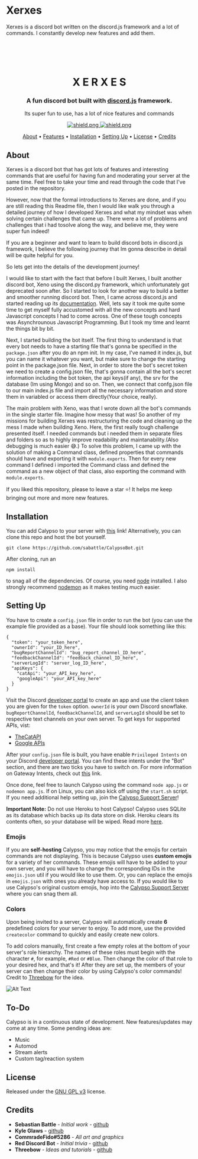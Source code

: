 # Xerxes
Xerxes is a discord bot written on the discord.js framework and a lot of commands. I constantly develop new features and add them.

<h1 align="center">
  <br>
  <a href="https://github.com/coderXeno/Xerxes"></a>
  <br>
  X E R X E S
  <br>
</h1>

<h3 align=center>A fun discord bot built with <a href=https://github.com/discordjs/discord.js>discord.js</a> framework.</h3>
<p align="center">Its super fun to use, has a lot of nice features and commands 


<div align=center>

  <a href="https://github.com/discordjs">
    <img src="https://img.shields.io/badge/discord.js-v13.0-blue.svg?logo=npm" alt="shield.png">
  </a>

  <a href="https://github.com/coderXeno/Xerxes/blob/main/LICENSE">
    <img src="https://img.shields.io/badge/license-MITv3-green" alt="shield.png">
  </a>

</div>

<p align="center">
  <a href="#about">About</a>
  •
  <a href="#features">Features</a>
  •
  <a href="#installation">Installation</a>
  •
  <a href="#setting-up">Setting Up</a>
  •
  <a href="#license">License</a>
  •
  <a href="#credits">Credits</a>
</p>

## About

Xerxes is a discord bot that has got lots of features and interesting commands that are useful for having fun and moderating 
your server at the same time. Feel free to take your time and read through the code that I've posted in the repository.

However, now that the formal introductions to Xerxes are done, and if you are still reading this Readme file, then I would like
walk you through a detailed journey of how I developed Xerxes and what my mindset was when solving certain challenges that came up. 
There were a lot of problems and challenges that i had tosolve along the way, and believe me, they were super fun indeed!

If you are a beginner and want to learn to build discord bots in discord.js framework, I believe the 
following journey that Im gonna describe in detail will be quite helpful for you.

So lets get into the details of the development journey!

I would like to start with the fact that before I built Xerxes, I built another discord bot, Xeno using the discord.py framework,
which unfortunately got deprecated soon after. So I started to look for another way to build a better and smoother running discord 
bot. Then, I came across discord.js and started reading up its <a href="https://discord.js.org/#/docs/main/stable/general/welcome">documentation</a>.
Well, lets say it took me quite some time to get myself fully accustomed with all the new concepts and hard Javascript concepts I had
to come across. One of these tough concepts was Asynchrounous Javascript Programming. But I took my time and learnt the things bit by bit.

Next, I started building the bot itself. The first thing to understand is that every bot needs to have a starting file that's gonna be 
specified in the ```package.json``` after you do an npm init. In my case, I've named it index.js, but you can name it whatever you want, 
but make sure to change the starting point in the package.json file. Next, in order to store the bot's secret token we need to create a 
config.json file, that's gonna contain all the bot's secret information including the bot token, the api keys(if any), the srv for the database
(Im using Mongo) and so on. Then, we connect that confg.json file to our main index.js file and import all the necessary information 
and store them in variabled or access them directly(Your choice, really).

The main problem with Xeno, was that I wrote down all the bot's commands in the single starter file. Imagine how messy that was!
So another of my missions for building Xerxes was restructuring the code and cleaning up the mess I made when building Xeno.
Here, the first really tough challenge presented itself. I needed commands but i needed them in separate files and folders so as to highly
improve readability and maintanability.(Also debugging is much easier 😅.) To solve this problem, I came up with the solution of making a Command class,
defined properties that commands should have and exporting it with ``module.exports``. Then for every new command I defined i imported the Command class 
and defined the command as a new object of that class, also exporting the command with ``module.exports``.

If you liked this repository, please to leave a star ⭐! It helps me keep bringing out more and more new features.

## Installation

You can add Calypso to your server with [this](https://discordapp.com/oauth2/authorize?client_id=416451977380364288&scope=bot&permissions=403008599) link! Alternatively, you can clone this repo and host the bot yourself.
```
git clone https://github.com/sabattle/CalypsoBot.git
```
After cloning, run an
```
npm install
```
to snag all of the dependencies. Of course, you need [node](https://nodejs.org/en/) installed. I also strongly recommend [nodemon](https://www.npmjs.com/package/nodemon) as it makes testing *much* easier.

## Setting Up

You have to create a `config.json` file in order to run the bot (you can use the example file provided as a base). Your file should look something like this:
```
{
  "token": "your_token_here",
  "ownerId": "your_ID_here",
  "bugReportChannelId": "bug_report_channel_ID_here",
  "feedbackChannelId": "feedback_channel_ID_here",
  "serverLogId": "server_log_ID_here",
  "apiKeys": {
    "catApi": "your_API_key_here",
    "googleApi": "your_API_key_here"
  }
}
```
Visit the Discord [developer portal](https://discordapp.com/developers/applications/) to create an app and use the client token you are given for the `token` option. `ownerId` is your own Discord snowflake. `bugReportChannelId`, `feedbackChannelId`, and `serverLogId` should be set to respective text channels on your own server. To get keys for supported APIs, vist:

  * [TheCatAPI](https://thecatapi.com/)
  * [Google APIs](https://console.developers.google.com/apis/)

After your `config.json` file is built, you have enable `Privileged Intents` on your Discord [developer portal](https://discordapp.com/developers/applications/). You can find these intents under the "Bot" section, and there are two ticks you have to switch on. For more information on Gateway Intents, check out [this](https://discordjs.guide/popular-topics/intents.html#the-intents-bit-field-wrapper) link.

Once done, feel free to launch Calypso using the command `node app.js` or `nodemon app.js`. If on Linux, you can also kick off using the `start.sh` script. If you need additional help setting up, join the [Calypso Support Server](https://discord.gg/pnYVdut)!

**Important Note:** Do not use Heroku to host Calypso! Calypso uses SQLite as its database which backs up its data store on disk. Heroku clears its contents often, so your database will be wiped. Read more [here](https://devcenter.heroku.com/articles/sqlite3).

### Emojis

If you are **self-hosting** Calypso, you may notice that the emojis for certain commands are not displaying. This is because Calypso uses **custom emojis** for a variety of her commands. These emojis will have to be added to your own server, and you will have to change the corresponding IDs in the `emojis.json` util if you would like to use them. Or, you can replace the emojis in `emojis.json` with ones you already have access to. If you would like to use Calypso's original custom emojis, hop into the [Calypso Support Server](https://discord.gg/pnYVdut) where you can snag them all.

### Colors

Upon being invited to a server, Calypso will automatically create **6** predefined colors for your server to enjoy. To add more, use the provided `createcolor` command to quickly and easily create new colors.

To add colors manually, first create a few empty roles at the bottom of your server's role hierarchy. The names of these roles must begin with the character `#`, for example, `#Red` or `#Blue`. Then change the color of that role to your desired hex, and that's it! After they are set up, the members of your server can then change their color by using Calypso's color commands! Credit to [Threebow](https://github.com/Threebow) for the idea.

![Alt Text](https://i.imgur.com/SLJCN6y.gif)

## To-Do

Calypso is in a continuous state of development. New features/updates may come at any time. Some pending ideas are:

  * Music
  * Automod
  * Stream alerts
  * Custom tag/reaction system

## License

Released under the [GNU GPL v3](https://www.gnu.org/licenses/gpl-3.0.en.html) license.

## Credits

* **Sebastian Battle** - *Initial work* - [github](https://github.com/sabattle)
* **Kyle Glaws** - [github](https://github.com/krglaws)
* **CommradeFido#5286** - *All art and graphics*
* **Red Discord Bot** - *Initial trivia* - [github](https://github.com/Cog-Creators/Red-DiscordBot/blob/V3/develop/README.md#join-the-community)
* **Threebow** - *Ideas and tutorials* - [github](https://github.com/Threebow)
